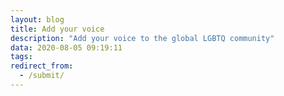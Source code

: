 ```yaml
---
layout: blog
title: Add your voice
description: "Add your voice to the global LGBTQ community"
data: 2020-08-05 09:19:11
tags: 
redirect_from:
  - /submit/
---
```


<script type="text/javascript" src="https://form.jotform.com/jsform/201356271318046"></script>
